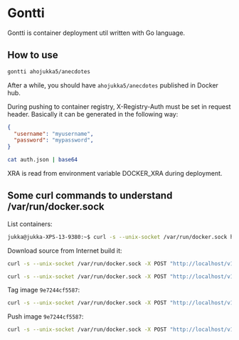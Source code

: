 # Gontti

Gontti is container deployment util written with Go language.

## How to use

```bash
gontti ahojukka5/anecdotes
```

After a while, you should have `ahojukka5/anecdotes` published in Docker hub.

During pushing to container registry, X-Registry-Auth must be set in request
header. Basically it can be generated in the following way:

```json
{
  "username": "myusername",
  "password": "mypassword",
}
```

```bash
cat auth.json | base64
```

XRA is read from environment variable DOCKER_XRA during deployment.

## Some curl commands to understand /var/run/docker.sock

List containers:

```bash
jukka@jukka-XPS-13-9380:~$ curl -s --unix-socket /var/run/docker.sock http://localhost/v1.40/containers/json | jq
```

Download source from Internet build it:

```bash
curl -s --unix-socket /var/run/docker.sock -X POST "http://localhost/v1.40/build?dockerfile=anecdotes-master/Dockerfile&remote=https://github.com/ahojukka5/anecdotes/archive/master.tar.gz"
```

```bash
curl -s --unix-socket /var/run/docker.sock -X POST "http://localhost/v1.40/build?remote=https://github.com/ahojukka5/anecdotes.git#master:/"
```

Tag image `9e7244cf5587`:

```bash
curl -s --unix-socket /var/run/docker.sock -X POST "http://localhost/v1.40/images/9e7244cf5587/tag?repo=ahojukka5/anecdotes"
```

Push image `9e7244cf5587`:

```bash
curl -s --unix-socket /var/run/docker.sock -X POST "http://localhost/v1.40/images/9e7244cf5587/push?tag=ahojukka5/anecdotes" -H "X-Registry-Auth" -d "$XRA"
```
